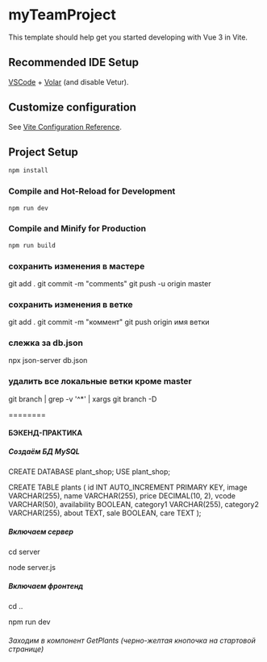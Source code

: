 # myTeamProject

This template should help get you started developing with Vue 3 in Vite.

## Recommended IDE Setup

[VSCode](https://code.visualstudio.com/) + [Volar](https://marketplace.visualstudio.com/items?itemName=Vue.volar) (and disable Vetur).

## Customize configuration

See [Vite Configuration Reference](https://vitejs.dev/config/).

## Project Setup

```sh
npm install
```

### Compile and Hot-Reload for Development

```sh
npm run dev
```

### Compile and Minify for Production

```sh
npm run build
```

### сохранить изменения в мастере

git add .
git commit -m "comments"
git push -u origin master

### coхранить изменения в ветке

git add .
git commit -m "коммент"
git push origin имя ветки

### слежка за db.json

<!-- json-server --watch db.json -->

npx json-server db.json

### удалить все локальные ветки кроме master

git branch | grep -v '^\*' | xargs git branch -D

========

#### БЭКЕНД-ПРАКТИКА

##### Создаём БД MySQL

CREATE DATABASE plant_shop;
USE plant_shop;

CREATE TABLE plants (
  id INT AUTO_INCREMENT PRIMARY KEY,
  image VARCHAR(255),
  name VARCHAR(255),
  price DECIMAL(10, 2),
  vcode VARCHAR(50),
  availability BOOLEAN,
  category1 VARCHAR(255),
  category2 VARCHAR(255),
  about TEXT,
  sale BOOLEAN,
  care TEXT
);

##### Включаем сервер

cd server

node server.js

##### Включаем фронтенд

cd ..

npm run dev

###### Заходим в компонент GetPlants (черно-желтая кнопочка на стартовой странице)